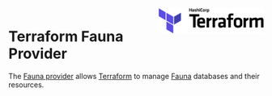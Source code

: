<!-- markdownlint-disable first-line-h1 no-inline-html -->
<a href="https://terraform.io">
    <img src=".github/terraform_logo.svg" alt="Terraform logo" title="Terraform" align="right" height="50" />
</a>

# Terraform Fauna Provider

The
[Fauna provider](https://registry.terraform.io/providers/wordcollector/fauna/latest/docs)
allows [Terraform](https://terraform.io) to manage [Fauna](https://fauna.com)
databases and their resources.
